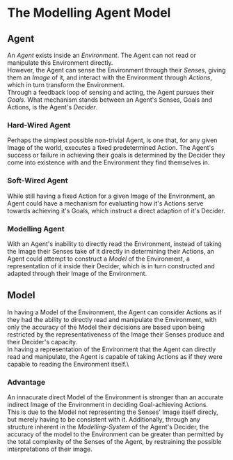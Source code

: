 # The Modelling Agent Model

## Agent

An _Agent_ exists inside an _Environment_. The Agent can not read or manipulate this Environment directly.\
However, the Agent can sense the Environment through their _Senses_, giving them an _Image_ of it, and interact with the Environment through _Actions_, which in turn transform the Environment.\
Through a feedback loop of sensing and acting, the Agent pursues their _Goals_. What mechanism stands between an Agent's Senses, Goals and Actions, is the Agent's _Decider_.

### Hard-Wired Agent

Perhaps the simplest possible non-trivial Agent, is one that, for any given Image of the world, executes a fixed predetermined Action.
The Agent's success or failure in achieving their goals is determined by the Decider they come into existence with and the Environment they find themselves in.

### Soft-Wired Agent

While still having a fixed Action for a given Image of the Environment, an Agent could have a mechanism for evaluating how it's Actions serve towards achieving it's Goals, which instruct a direct adaption of it's Decider.

### Modelling Agent

With an Agent's inability to directly read the Environment, instead of taking the Image their Senses take of it directly in determining their Actions, an Agent could attempt to construct a _Model_ of the Environment, a representation of it inside their Decider, which is in turn constructed and adapted through their Image of the Environment.

## Model

In having a Model of the Environment, the Agent can consider Actions as if they had the ability to directly read and manipulate the Environment, with only the accuracy of the Model their decisions are based upon being restricted by the representativeness of the Image their Senses produce and their Decider's capacity.\
In having a representation of the Environment that the Agent can directly read and manipulate, the Agent is capable of taking Actions as if they were capable to reading the Environment itself.\

### Advantage

An innacurate direct Model of the Environment is stronger than an accurate indirect Image of the Environment in deciding Goal-achieving Actions.\
This is due to the Model not representing the Senses' Image itself direcly, but merely having to be consistent with it. Additionally, through any structure inherent in the _Modelling-System_ of the Agent's Decider, the accuracy of the model to the Environment can be greater than permitted by the total complexity of the Senses of the Agent, by restraining the possible interpretations of their image.